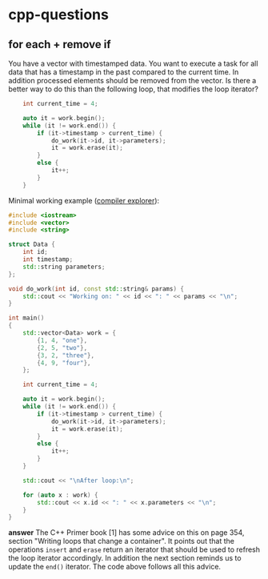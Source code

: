 # cpp-questions

## for each + remove if

You have a vector with timestamped data. You want to execute a task for all data that has a timestamp in the past compared to the current time. In addition processed elements should be removed from the vector. Is there a better way to do this than the following loop, that modifies the loop iterator?

```C++
    int current_time = 4;

    auto it = work.begin();
    while (it != work.end()) {
        if (it->timestamp > current_time) {
            do_work(it->id, it->parameters);
            it = work.erase(it);
        }
        else {
            it++;
        }
    }
```

Minimal working example ([compiler explorer](https://godbolt.org/z/3Th3df4GY)):
```C++
#include <iostream>
#include <vector>
#include <string>

struct Data {
    int id;
    int timestamp;
    std::string parameters;
};

void do_work(int id, const std::string& params) {
    std::cout << "Working on: " << id << ": " << params << "\n";
}

int main()
{
    std::vector<Data> work = {
        {1, 4, "one"},
        {2, 5, "two"},
        {3, 2, "three"},
        {4, 9, "four"},
    };

    int current_time = 4;

    auto it = work.begin();
    while (it != work.end()) {
        if (it->timestamp > current_time) {
            do_work(it->id, it->parameters);
            it = work.erase(it);
        }
        else {
            it++;
        }
    }

    std::cout << "\nAfter loop:\n";

    for (auto x : work) {
        std::cout << x.id << ": " << x.parameters << "\n";
    }
}
```

**answer**
The C++ Primer book [1] has some advice on this on page 354, section "Writing loops that change a container". It points out that the operations `insert` and `erase` return an iterator that should be used to refresh the loop iterator accordingly. In addition the next section reminds us to update the `end()` iterator. The code above follows all this advice.